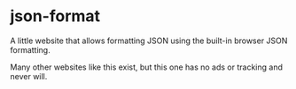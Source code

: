 # json-format

A little website that allows formatting JSON using the built-in browser JSON formatting.

Many other websites like this exist, but this one has no ads or tracking and never will.
